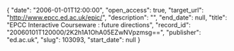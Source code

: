 {
  "date": "2006-01-01T12:00:00", 
  "open_access": true, 
  "target_url": "http://www.epcc.ed.ac.uk/epic/", 
  "description": "", 
  "end_date": null, 
  "title": "EPCC Interactive Courseware : future directions", 
  "record_id": "20060101T120000/2K2h1A1OhA05EZwNVpzmsg==", 
  "publisher": "ed.ac.uk", 
  "slug": 103093, 
  "start_date": null
}

